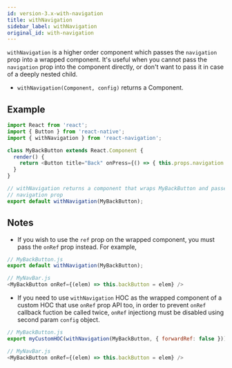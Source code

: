 ```yaml
---
id: version-3.x-with-navigation
title: withNavigation
sidebar_label: withNavigation
original_id: with-navigation
---
```


`withNavigation` is a higher order component which passes the `navigation` prop into a wrapped component. It's useful when you cannot pass the `navigation` prop into the component directly, or don't want to pass it in case of a deeply nested child.

- `withNavigation(Component, config)` returns a Component.

## Example

```js
import React from 'react';
import { Button } from 'react-native';
import { withNavigation } from 'react-navigation';

class MyBackButton extends React.Component {
  render() {
    return <Button title="Back" onPress={() => { this.props.navigation.goBack() }} />;
  }
}

// withNavigation returns a component that wraps MyBackButton and passes in the
// navigation prop
export default withNavigation(MyBackButton);
```

## Notes

- If you wish to use the `ref` prop on the wrapped component, you must pass the `onRef` prop instead. For example,

```js
// MyBackButton.js
export default withNavigation(MyBackButton);

// MyNavBar.js
<MyBackButton onRef={(elem) => this.backButton = elem} />
```

- If you need to use `withNavigation` HOC as the wrapped component of a custom HOC that use `onRef` prop API too, in order to prevent `onRef` callback fuction be called twice, `onRef` injectiong must be disabled using second param `config` object.

```js
// MyBackButton.js
export myCustomHOC(withNavigation(MyBackButton, { forwardRef: false }));

// MyNavBar.js
<MyBackButton onRef={(elem) => this.backButton = elem} />
```
